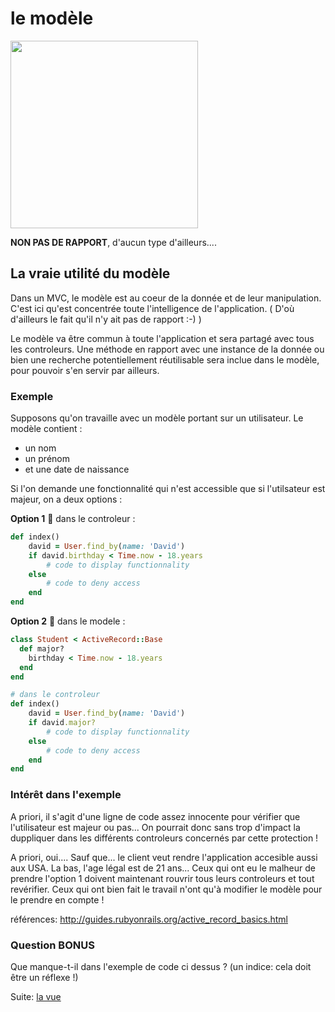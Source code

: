 # le modèle
<img src="http://www.montaignestyle.com/wp-content/uploads/2015/03/defile-elie-saab-printemps-ete-2015-paris-look-1_01.jpg" width="300">

**NON PAS DE RAPPORT**, d'aucun type d'ailleurs....

## La vraie utilité du modèle
Dans un MVC, le modèle est au coeur de la donnée et de leur manipulation. 
C'est ici qu'est concentrée toute l'intelligence de l'application. ( D'où d'ailleurs le fait qu'il n'y ait pas de rapport :-) )

Le modèle va être commun à toute l'application et sera partagé avec tous les controleurs. Une méthode en rapport avec une instance de la donnée ou bien une recherche potentiellement réutilisable sera inclue dans le modèle,  pour pouvoir s'en servir par ailleurs.

### Exemple 

Supposons qu'on travaille avec un modèle portant sur un utilisateur.
Le modèle contient :
* un nom
* un prénom 
* et une date de naissance
 
Si l'on demande une fonctionnalité qui n'est accessible que si l'utilsateur est majeur, on a deux options :

**Option 1** :imp: dans le controleur :
```ruby
def index()
    david = User.find_by(name: 'David')
    if david.birthday < Time.now - 18.years
        # code to display functionnality
    else
        # code to deny access
    end
end
```

**Option 2** :angel: dans le modele :
```ruby
class Student < ActiveRecord::Base
  def major?
    birthday < Time.now - 18.years
  end
end

# dans le controleur
def index()
    david = User.find_by(name: 'David')
    if david.major?
        # code to display functionnality
    else
        # code to deny access
    end
end
```

### Intérêt dans l'exemple
A priori, il s'agit d'une ligne de code assez innocente pour vérifier que l'utilisateur est majeur ou pas...
On pourrait donc sans trop d'impact la duppliquer dans les différents controleurs concernés par cette protection !

A priori, oui.... Sauf que... le client veut rendre l'application accesible aussi aux USA. La bas, l'age légal est de 21 ans... Ceux qui ont eu le malheur de prendre l'option 1 doivent maintenant rouvrir tous leurs controleurs et tout revérifier. Ceux qui ont bien fait le travail n'ont qu'à modifier le modèle pour le prendre en compte !

références: http://guides.rubyonrails.org/active_record_basics.html

### Question BONUS 
Que manque-t-il dans l'exemple de code ci dessus ? (un indice: cela doit être un réflexe !)

Suite: [la vue](./03-la-vue.md)
